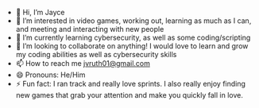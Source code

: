 - 👋 Hi, I’m Jayce
- 👀 I’m interested in video games, working out, learning as much as I can, and meeting and interacting with new people
- 🌱 I’m currently learning cybersecurity, as well as some coding/scripting
- 💞️ I’m looking to collaborate on anything! I would love to learn and grow my coding abilities as well as cybersecurity skills
- 📫 How to reach me jvruth01@gmail.com
- 😄 Pronouns: He/Him
- ⚡ Fun fact: I ran track and really love sprints. I also really enjoy finding new games that grab your attention and make you quickly fall in love.

<!---
JayceR01/JayceR01 is a ✨ special ✨ repository because its `README.md` (this file) appears on your GitHub profile.
You can click the Preview link to take a look at your changes.
--->
